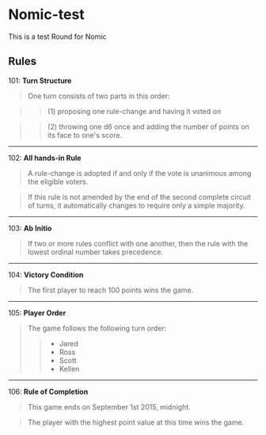 # Nomic-test
This is a test Round for Nomic

## Rules

101: **Turn Structure**
> One turn consists of two parts in this order: 

>> (1) proposing one rule-change and having it voted on

>> (2) throwing one d6 once and adding the number of points on its face to one's score.

--------------------

102: **All hands-in Rule**
> A rule-change is adopted if and only if the vote is unanimous among the eligible voters. 

> If this rule is not amended by the end of the second complete circuit of turns, it automatically changes to require only a simple majority.

-----------------

103: **Ab Initio** 
> If two or more rules conflict with one another, then the rule with the lowest ordinal number takes precedence.

--------------------

104: **Victory Condition**
> The first player to reach 100 points wins the game.

----------------

105: **Player Order**
> The game follows the following turn order:
>> * Jared
>> * Ross
>> * Scott
>> * Kellen

----------------

106: **Rule of Completion**
> This game ends on September 1st 2015, midnight. 

>The player with the highest point value at this time wins the game.

